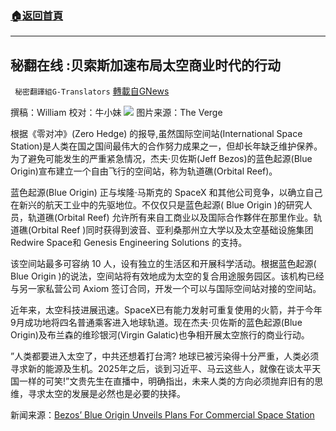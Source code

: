 ###  [:house:返回首頁](https://github.com/ourhimalayas/txt)
---


## 秘翻在线 :贝索斯加速布局太空商业时代的行动
` 秘密翻譯組G-Translators` [轉載自GNews](https://gnews.org/zh-hans/1619907/)

撰稿：William
校对：牛小妹
![](https://assets.gnews.org/wp-content/uploads/2021/10/圖片2.png)
图片来源：The Verge

根据《零对冲》(Zero Hedge) 的报导,虽然国际空间站(International Space Station)是人类在国之国间最伟大的合作努力成果之一，但却长年缺乏维护保养。为了避免可能发生的严重紧急情况，杰夫·贝佐斯(Jeff Bezos)的蓝色起源(Blue Origin)宣布建立一个自由飞行的空间站，称为轨道礁(Orbital Reef)。

蓝色起源(Blue Origin) 正与埃隆·马斯克的 SpaceX 和其他公司竞争，以确立自己在新兴的航天工业中的先驱地位。不仅仅只是蓝色起源( Blue Origin )的研究人员，轨道礁(Orbital Reef) 允许所有来自工商业以及国际合作夥伴在那里作业。轨道礁(Orbital Reef )同时获得到波音、亚利桑那州立大学以及太空基础设施集团Redwire Space和 Genesis Engineering Solutions 的支持。

该空间站最多可容纳 10 人，设有独立的生活区和开展科学活动。根据蓝色起源( Blue Origin )的说法，空间站将有效地成为太空的复合用途服务园区。该机构已经与另一家私营公司 Axiom 签订合同，开发一个可以与国际空间站对接的空间站。

近年来，太空科技进展迅速。SpaceX已有能力发射可重复使用的火箭，并于今年9月成功地将四名普通乘客进入地球轨道。现在杰夫·贝佐斯的蓝色起源(Blue Origin)及布兰森的维珍银河(Virgin Galatic)也争相开展太空旅行的商业行动。

”人类都要进入太空了，中共还想着打台湾? 地球已被污染得十分严重，人类必须寻求新的能源及生机。2025年之后，谈到习近平、马云这些人，就像在谈太平天国一样的可笑!”文贵先生在直播中，明确指出，未来人类的方向必须抛弃旧有的思维，寻求太空的发展是必然也是必要的抉择。

新闻来源：[Bezos’ Blue Origin Unveils Plans For Commercial Space Station](http://Bezos'%20Blue%20Origin%20Unveils%20Plans%20For%20Commercial%20Space%20Station)
